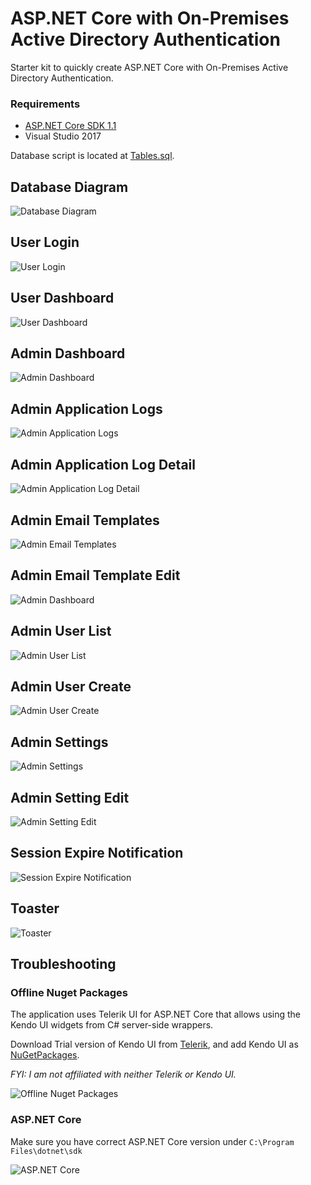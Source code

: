 # ASP.NET Core with On-Premises Active Directory Authentication

Starter kit to quickly create ASP.NET Core with On-Premises Active Directory Authentication.

### Requirements
  * [ASP.NET Core SDK 1.1](https://www.microsoft.com/net/download/core#/sdk)
  * Visual Studio 2017

Database script is located at [Tables.sql](https://github.com/WinLwinOoNet/AspNetCoreActiveDirectoryStarterKit/blob/master/doc/Tables.sql).

## Database Diagram
![Database Diagram](https://raw.githubusercontent.com/WinLwinOoNet/AspNetCoreActiveDirectoryStarterKit/master/doc/screenshots/DatabaseDiagram.png "Database Diagram")

## User Login
![User Login](https://raw.githubusercontent.com/WinLwinOoNet/AspNetCoreActiveDirectoryStarterKit/master/doc/screenshots/Login.png "User Login")

## User Dashboard
![User Dashboard](https://raw.githubusercontent.com/WinLwinOoNet/AspNetCoreActiveDirectoryStarterKit/master/doc/screenshots/UserDashboard.png "User Dashboard")

## Admin Dashboard
![Admin Dashboard](https://raw.githubusercontent.com/WinLwinOoNet/AspNetCoreActiveDirectoryStarterKit/master/doc/screenshots/AdminDashboard.png "Admin Dashboard")

## Admin Application Logs
![Admin Application Logs](https://raw.githubusercontent.com/WinLwinOoNet/AspNetCoreActiveDirectoryStarterKit/master/doc/screenshots/AdminApplicationLogs.png "Admin Application Logs")

## Admin Application Log Detail
![Admin Application Log Detail](https://raw.githubusercontent.com/WinLwinOoNet/AspNetCoreActiveDirectoryStarterKit/master/doc/screenshots/AdminApplicationLogDetail.png "Admin Application Log Detail")

## Admin Email Templates
![Admin Email Templates](https://raw.githubusercontent.com/WinLwinOoNet/AspNetCoreActiveDirectoryStarterKit/master/doc/screenshots/AdminEmailTemplateList.png "Admin Email Templates")

## Admin Email Template Edit
![Admin Dashboard](https://github.com/WinLwinOoNet/AspNetCoreActiveDirectoryStarterKit/blob/master/doc/screenshots/AdminEmailTemplateEdit.png "Admin Email Template Edit")

## Admin User List
![Admin User List](https://raw.githubusercontent.com/WinLwinOoNet/AspNetCoreActiveDirectoryStarterKit/master/doc/screenshots/AdminUserList.png "Admin User List")

## Admin User Create
![Admin User Create](https://github.com/WinLwinOoNet/AspNetCoreActiveDirectoryStarterKit/blob/master/doc/screenshots/AdminUserCreate.png "Admin User Create")

## Admin Settings
![Admin Settings](https://raw.githubusercontent.com/WinLwinOoNet/AspNetCoreActiveDirectoryStarterKit/master/doc/screenshots/AdminSettings.png "Admin Settings")

## Admin Setting Edit
![Admin Setting Edit](https://github.com/WinLwinOoNet/AspNetCoreActiveDirectoryStarterKit/blob/master/doc/screenshots/AdminSettingEdit.png "Admin Setting Edit")

## Session Expire Notification
![Session Expire Notification](https://github.com/WinLwinOoNet/AspNetCoreActiveDirectoryStarterKit/blob/master/doc/screenshots/SessionExpireNotification.png "Session Expire Notification")

## Toaster
![Toaster](https://github.com/WinLwinOoNet/AspNetCoreActiveDirectoryStarterKit/blob/master/doc/screenshots/Toaster.png "Toaster")

## Troubleshooting
### Offline Nuget Packages
The application uses Telerik UI for ASP.NET Core that allows using the Kendo UI widgets from C# server-side wrappers. 

Download Trial version of Kendo UI from [Telerik](http://www.telerik.com), and add Kendo UI as [NuGetPackages](http://docs.telerik.com/aspnet-core/getting-started/getting-started#configuration-Add). 

*FYI: I am not affiliated with neither Telerik or Kendo UI.*

![Offline Nuget Packages](https://github.com/WinLwinOoNet/AspNetCoreActiveDirectoryStarterKit/blob/master/doc/screenshots/OfflineNugetPackages.png "Offline Nuget Packages")

### ASP.NET Core
Make sure you have correct ASP.NET Core version under `C:\Program Files\dotnet\sdk`

![ASP.NET Core](https://github.com/WinLwinOoNet/AspNetCoreActiveDirectoryStarterKit/blob/master/doc/screenshots/ASPNetCore.png "ASP.NET Core")
